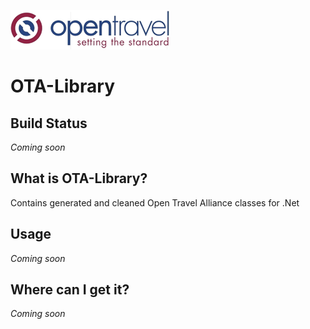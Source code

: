 ![Icon](https://raw.githubusercontent.com/Franklin89/OTA-Library/master/docs/ota.png)

# OTA-Library

## Build Status

_Coming soon_

## What is OTA-Library?

Contains generated and cleaned Open Travel Alliance classes for .Net

## Usage

_Coming soon_

## Where can I get it?

_Coming soon_
